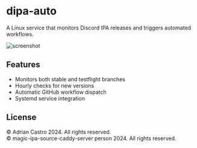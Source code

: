 # dipa-auto

A Linux service that monitors Discord IPA releases and triggers automated workflows.

![screenshot](https://adriancastro.dev/s347b2zng5g6.png)

## Features

- Monitors both stable and testflight branches
- Hourly checks for new versions
- Automatic GitHub workflow dispatch
- Systemd service integration

## License

© Adrian Castro 2024. All rights reserved.\
© magic-ipa-source-caddy-server person 2024. All rights reserved.
